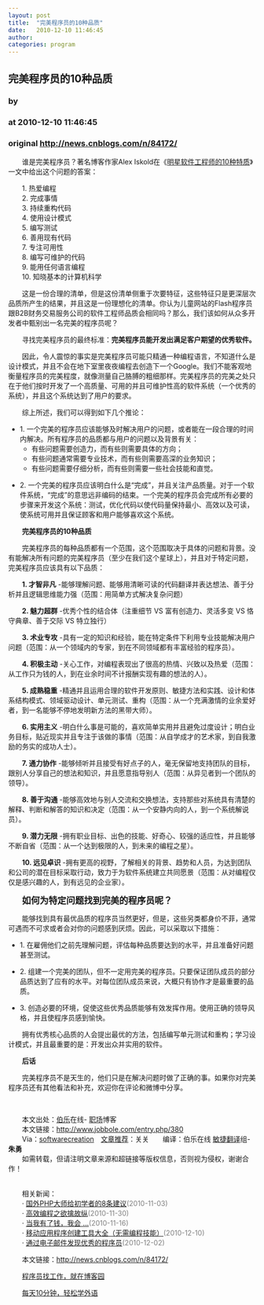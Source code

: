 ```yaml
---
layout: post
title:  "完美程序员的10种品质"
date:   2010-12-10 11:46:45
author: 
categories: program
---
```


## 完美程序员的10种品质
### by 
### at 2010-12-10 11:46:45
### original <http://news.cnblogs.com/n/84172/>

<p>　　谁是完美程序员？著名博客作家Alex Iskold在《<a href="http://news.cnblogs.com/n/82218/">明星软件工程师的10种特质</a>》一文中给出这个问题的答案：</p>
<p>　　1. 热爱编程<br> 　　2. 完成事情<br> 　　3. 持续重构代码<br> 　　4. 使用设计模式<br> 　　5. 编写测试<br> 　　6. 善用现有代码<br> 　　7. 专注可用性<br> 　　8. 编写可维护的代码<br> 　　9. 能用任何语言编程<br> 　　10. 知晓基本的计算机科学 </p>
<p>　　这是一份合理的清单，但是这份清单侧重于次要特征，这些特征只是更深层次品质所产生的结果，并且这是一份理想化的清单。你认为儿童网站的Flash程序员跟B2B财务交易服务公司的软件工程师品质会相同吗？那么，我们该如何从众多开发者中甄别出一名完美的程序员呢？</p>
<p>　　寻找完美程序员的最终标准：<strong>完美程序员能开发出满足客户期望的优秀软件。</strong></p>
<p>　　因此，令人震惊的事实是完美程序员可能只精通一种编程语言，不知道什么是设计模式，并且不会在地下室里夜夜编程去创造下一个Google。我们不能客观地衡量程序员的完美程度，就像测量自己胳膊的粗细那样。完美程序员的完美之处只在于他们按时开发了一个高质量、可用的并且可维护性高的软件系统（一个优秀的系统），并且这个系统达到了用户的要求。</p>
<p>　　综上所述，我们可以得到如下几个推论：</p>
<ul>
<li>1. 一个完美的程序员应该能够及时解决用户的问题，或者能在一段合理的时间内解决。所有程序员的品质都与用户的问题以及背景有关：
<ul>
<li> 有些问题需要创造力，而有些则需要具体的方向；</li>
<li> 有些问题通常需要专业技术，而有些则需要高深的业务知识；</li>
<li> 有些问题需要仔细分析，而有些则需要一些社会技能和直觉。</li>
</ul>
</li>
</ul>
<ul>
<li>2. 一个完美的程序员应该明白什么是“完成”，并且关注产品质量。对于一个软件系统，“完成”的意思远非编码的结束。一个完美的程序员会完成所有必要的步骤来开发这个系统：测试，优化代码以使代码量保持最小、高效以及可读，使系统可用并且保证顾客和用户能够喜欢这个系统。</li>
</ul>
<p>
　　<strong>完美程序员的10种品质</strong></p>
<p>　　完美程序员的每种品质都有一个范围，这个范围取决于具体的问题和背景。没有能解决所有问题的完美程序员（至少在我们这个星球上），并且对于特定问题，完美程序员应该具有以下品质：</p>
<p>　　<strong>1. 才智非凡</strong> -能够理解问题、能够用清晰可读的代码翻译并表达想法、善于分析并且逻辑思维能力强（范围：用简单方式解决复杂问题）</p>
<p>　　<strong>2. 魅力超群</strong> -优秀个性的结合体（注重细节 VS 富有创造力、灵活多变 VS 恪守典章、善于交际 VS 特立独行）</p>
<p>　　<strong>3. 术业专攻</strong> -具有一定的知识和经验，能在特定条件下利用专业技能解决用户问题（范围：从一个领域内的专家，到在不同领域都有丰富经验的程序员）。</p>
<p>　　<strong>4. 积极主动</strong> -关心工作，对编程表现出了很高的热情、兴致以及热爱（范围：从工作只为钱的人，到在业余时间不计报酬实现有趣的想法的人）。</p>
<p>　　<strong>5. 成熟稳重</strong> -精通并且运用合理的软件开发原则、敏捷方法和实践、设计和体系结构模式、领域驱动设计、单元测试、重构（范围：从一个充满激情的业余爱好者，到一名能够不停地发明新方法的黑带大师）。</p>
<p>　　<strong>6. 实用主义</strong> -明白什么事是可能的，喜欢简单实用并且避免过度设计；明白业务目标，贴近现实并且专注于该做的事情（范围：从自学成才的艺术家，到自我激励的务实的成功人士）。</p>
<p>　　<strong>7. 通力协作</strong> -能够倾听并且接受有好点子的人，毫无保留地支持团队的目标，跟别人分享自己的想法和知识，并且愿意指导别人（范围：从异见者到一个团队的领导）。</p>
<p>　　<strong>8. 善于沟通</strong> -能够高效地与别人交流和交换想法，支持那些对系统具有清楚的解释、判断和解答的知识和决定（范围：从一个安静内向的人，到一个系统解说员）。</p>
<p>　　<strong>9. 潜力无限</strong> -拥有职业目标、出色的技能、好奇心、较强的适应性，并且能够不断自省（范围：从一个达到极限的人，到未来的编程之星）。</p>
<p>　　<strong>10. 远见卓识</strong> -拥有更高的视野，了解相关的背景、趋势和人员，为达到团队和公司的潜在目标采取行动，致力于为软件系统建立共同愿景（范围：从对编程仅仅是感兴趣的人，到有远见的企业家）。</p>
<p>　　<span style="font-size:large"><strong>如何为特定问题找到完美的程序员呢？</strong></span></p>
<p>　　能够找到具有最优品质的程序员当然更好，但是，这些另类都身价不菲，通常可遇而不可求或者会对你的问题感到厌烦。因此，可以采取以下措施：</p>
<ul>
<li> 1. 在雇佣他们之前先理解问题，评估每种品质要达到的水平，并且准备好问题甚至测试。</li>
</ul>
<ul>
<li> 2. 组建一个完美的团队，但不一定用完美的程序员。只要保证团队成员的部分品质达到了应有的水平。对每位团队成员来说，大概只有协作才是最重要的品质。</li>
</ul>
<ul>
<li> 3. 创造必要的环境，促使这些优秀品质能够有效发挥作用。使用正确的领导风格，并且使程序员感到愉快。</li>
</ul>
<p>
　　拥有优秀核心品质的人会提出最优的方法，包括编写单元测试和重构；学习设计模式，并且最重要的是：开发出众并实用的软件。
</p>
<p>　　<strong>后话</strong></p>
<p>　　完美程序员不是天生的，他们只是在解决问题时做了正确的事。如果你对完美程序员还有其他看法和补充，欢迎你在评论和微博中分享。</p>
<p> </p>
<p>　　本文出处：<a href="http://www.jobbole.com/">伯乐</a>在线- <a href="http://www.jobbole.com/blog.php">职场</a>博客<br> 　　本文链接：<a href="http://www.jobbole.com/entry.php/380">http://www.jobbole.com/entry.php/380</a><br> 　　Via：<a rel="nofollow" href="http://softwarecreation.org/2008/top-10-qualities-of-the-perfect-programmer/">softwarecreation</a>　<a href="http://www.jobbole.com/showthread.php/3902">文章推荐</a>：关关　　编译：伯乐在线 <a href="http://www.jobbole.com/showthread.php/3546">敏捷翻译</a>组- <strong><strong><strong>朱勇</strong></strong></strong><br> 　　如需转载，但请注明文章来源和超链接等版权信息，否则视为侵权，谢谢合作！</p><p><br>　　相关新闻：<br>　　· <a href="http://news.cnblogs.com/n/79623/">国外PHP大师给初学者的8条建议</a><span style="color:gray">(2010-11-03)</span><br>　　· <a href="http://news.cnblogs.com/n/82808/">高效编程之欲擒故纵</a><span style="color:gray">(2010-11-30)</span><br>　　· <a href="http://news.cnblogs.com/n/81197/">当我有了钱，我会 …</a><span style="color:gray">(2010-11-16)</span><br>　　· <a href="http://news.cnblogs.com/n/84137/">移动应用程序创建工具大全（无需编程技能）</a><span style="color:gray">(2010-12-10)</span><br>　　· <a href="http://news.cnblogs.com/n/83134/">通过电子邮件发现优秀的程序员</a><span style="color:gray">(2010-12-02)</span><br></p><p>　　本文链接：<a href="http://news.cnblogs.com/n/84172/">http://news.cnblogs.com/n/84172/</a></p><p>　　<a href="http://job.cnblogs.com">程序员找工作，就在博客园</a></p><p>　　<a href="http://a4.yeshj.com/rd/34138/">每天10分钟，轻松学外语</a></p><img src="http://news.cnblogs.com/news/rssclick.aspx?id=84172" width="1" height="1" alt="">